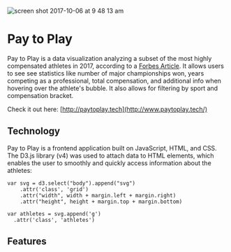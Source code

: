 ![screen shot 2017-10-06 at 9 48 13 am](https://user-images.githubusercontent.com/15662012/31290082-0e2619a8-aa80-11e7-80d1-a4508c926925.png)

# Pay to Play
Pay to Play is a data visualization analyzing a subset of the most highly compensated athletes in 2017, according to a [Forbes Article](https://www.forbes.com/athletes/#419a014f55ae). It allows users to see see statistics like number of major championships won, years competing as a professional, total compensation, and additional info when hovering over the athlete's bubble. It also allows for filtering by sport and compensation bracket.

Check it out here: [http://paytoplay.tech](http://www.paytoplay.tech/)

## Technology
Pay to Play is a frontend application built on JavaScript, HTML, and CSS. The D3.js library (v4) was used to attach data to HTML elements, which enables the user to smoothly and quickly access information about the athletes:
```
var svg = d3.select("body").append("svg")
    .attr('class', 'grid')
    .attr("width", width + margin.left + margin.right)
    .attr("height", height + margin.top + margin.bottom)
```
```
var athletes = svg.append('g')
  .attr('class', 'athletes')
```

## Features
